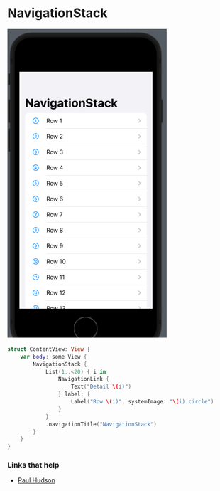 # NavigationStack

![](images/1.png)

```swift
struct ContentView: View {
    var body: some View {
        NavigationStack {
            List(1..<20) { i in
                NavigationLink {
                    Text("Detail \(i)")
                } label: {
                    Label("Row \(i)", systemImage: "\(i).circle")
                }
            }
            .navigationTitle("NavigationStack")
        }
    }
}
```

### Links that help

- [Paul Hudson](https://www.youtube.com/watch?v=4obxmYn2AoI&ab_channel=PaulHudson)